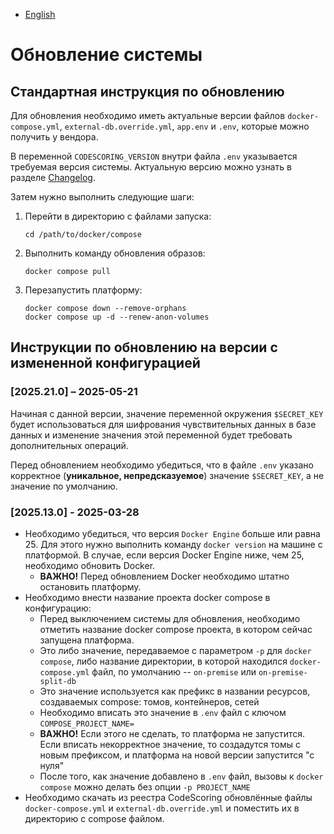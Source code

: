 - [English](../../on-premise/update.en/)

# Обновление системы

## Стандартная инструкция по обновлению

Для обновления необходимо иметь актуальные версии файлов `docker-compose.yml`, `external-db.override.yml`, `app.env` и `.env`, которые можно получить у вендора.

В переменной `CODESCORING_VERSION` внутри файла `.env` указывается требуемая версия системы. Актуальную версию можно узнать в разделе [Changelog](/changelog/on-premise-changelog).

Затем нужно выполнить следующие шаги:

1. Перейти в директорию с файлами запуска:

   ```
   cd /path/to/docker/compose
   ```

1. Выполнить команду обновления образов:

   ```
   docker compose pull
   ```

1. Перезапустить платформу:

   ```
   docker compose down --remove-orphans
   docker compose up -d --renew-anon-volumes
   ```

## Инструкции по обновлению на версии с измененной конфигурацией

### [2025.21.0] – 2025-05-21

Начиная с данной версии, значение переменной окружения `$SECRET_KEY` будет использоваться для шифрования чувствительных данных в базе данных и изменение значения этой переменной будет требовать дополнительных операций.

Перед обновлением необходимо убедиться, что в файле `.env` указано корректное (**уникальное, непредсказуемое**) значение `$SECRET_KEY`, а не значение по умолчанию.

### [2025.13.0] - 2025-03-28

- Необходимо убедиться, что версия `Docker Engine` больше или равна 25. Для этого нужно выполнить команду `docker version` на машине с платформой. В случае, если версия Docker Engine ниже, чем 25, необходимо обновить Docker.
  - **ВАЖНО!** Перед обновлением Docker необходимо штатно остановить платформу.
- Необходимо внести название проекта docker compose в конфигурацию:
  - Перед выключением системы для обновления, необходимо отметить название docker compose проекта, в котором сейчас запущена платформа.
  - Это либо значение, передаваемое с параметром `-p` для `docker compose`, либо название директории, в которой находился `docker-compose.yml` файл, по умолчанию -- `on-premise` или `on-premise-split-db`
  - Это значение используется как префикс в названии ресурсов, создаваемых compose: томов, контейнеров, сетей
  - Необходимо вписать это значение в `.env` файл c ключом `COMPOSE_PROJECT_NAME=`
  - **ВАЖНО!** Если этого не сделать, то платформа не запустится. Если вписать некорректное значение, то создадутся томы с новым префиксом, и платформа на новой версии запустится "с нуля"
  - После того, как значение добавлено в `.env` файл, вызовы к `docker compose` можно делать без опции `-p PROJECT_NAME`
- Необходимо скачать из реестра CodeScoring обновлённые файлы `docker-compose.yml` и `external-db.override.yml` и поместить их в директорию с compose файлом.
